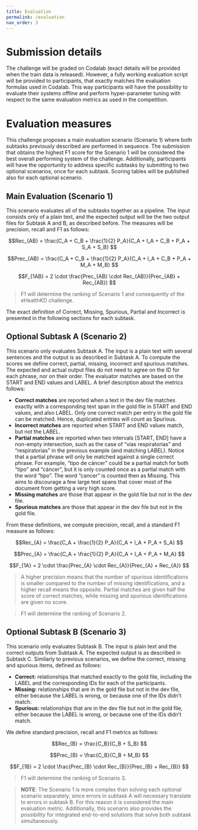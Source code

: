 ```yaml
---
title: Evaluation
permalink: /evaluation
nav_order: 3
---
```


<script src='https://cdnjs.cloudflare.com/ajax/libs/mathjax/2.7.2/MathJax.js?config=TeX-MML-AM_CHTML'></script>

# Submission details

The challenge will be graded on Codalab (exact details will be provided when the train data is released). However, a fully working evaluation script will be provided to participants, that exactly matches the evaluation formulas used in Codalab. This way participants will have the possibility to evaluate their systems offline and perform hyper-parameter tuning with respect to the same evaluation metrics as used in the competition.

# Evaluation measures

This challenge proposes a main evaluation scenario (Scenario 1) where both subtasks previously described are performed in sequence. The submission that obtains the highest F1 score for the Scenario 1 will be considered the best overall performing system of the challenge. Additionally, participants will have the opportunity to address specific subtasks by submitting to two optional scenarios, once for each subtask. Scoring tables will be published also for each optional scenario.

## Main Evaluation (Scenario 1)

This scenario evaluates all of the subtasks together as a pipeline. The input consists only of a plain text, and the expected output will be the two output files for Subtask A and B, as described before. The measures will be precision, recall and F1 as follows:

$$Rec_{AB} = \frac{C_A + C_B + \frac{1}{2} P_A}{C_A + I_A + C_B + P_A + S_A + S_B} $$

$$Prec_{AB} = \frac{C_A + C_B + \frac{1}{2} P_A}{C_A + I_A + C_B + P_A + M_A + M_B} $$

$$F_{1AB} = 2 \cdot \frac{Prec_{AB} \cdot Rec_{AB}}{Prec_{AB} + Rec_{AB}} $$

> F1 will determine the ranking of Scenario 1 and consequently of the eHealthKD challenge.

The exact definition of Correct, Missing, Spurious, Partial and Incorrect is presented in the following sections for each subtask.

## Optional Subtask A (Scenario 2)

This scenario only evaluates Subtask A. The input is a plain text with several sentences and the output is as described in Subtask A. To compute the scores we define correct, partial, missing, incorrect and spurious matches. The expected and actual output files do not need to agree on the ID for each phrase, nor on their order. The evaluator matches are based on the START and END values and LABEL. A brief description about the metrics follows:

* **Correct matches** are reported when a text in the dev file matches exactly with a corresponding text span in the gold file in START and END values, and also LABEL. Only one correct match per entry in the gold file can be matched. Hence, duplicated entries will count as Spurious.
* **Incorrect matches** are reported when START and END values match, but not the LABEL.
* **Partial matches** are reported when two intervals [START, END] have a non-empty intersection, such as the case of “vías respiratorias” and “respiratorias” in the previous example (and matching LABEL). Notice that a partial phrase will only be matched against a single correct phrase. For example, “tipo de cáncer” could be a partial match for both “tipo” and “cáncer”, but it is only counted once as a partial match with the word “tipo”. The word “cancer” is counted then as Missing. This aims to discourage a few large text spans that cover most of the document from getting a very high score.
* **Missing matches** are those that appear in the gold file but not in the dev file.
* **Spurious matches** are those that appear in the dev file but not in the gold file.

From these definitions, we compute precision, recall, and a standard F1 measure as follows:

$$Rec_{A} = \frac{C_A + \frac{1}{2} P_A}{C_A + I_A + P_A + S_A} $$

$$Prec_{A} = \frac{C_A + \frac{1}{2} P_A}{C_A + I_A + P_A + M_A} $$

$$F_{1A} = 2 \cdot \frac{Prec_{A} \cdot Rec_{A}}{Prec_{A} + Rec_{A}} $$

> A higher precision means that the number of spurious identifications is smaller compared to the number of missing identifications, and a higher recall means the opposite. Partial matches are given half the score of correct matches, while missing and spurious identifications are given no score.

> F1 will determine the ranking of Scenario 2.

## Optional Subtask B (Scenario 3)

This scenario only evaluates Subtask B. The input is plain text and the correct outputs from Subtask A. The expected output is as described in Subtask C. Similarly to previous scenarios, we define the correct, missing and spurious items, defined as follows:

* **Correct:** relationships that matched exactly to the gold file, including the LABEL and the corresponding IDs for each of the participants.
* **Missing:** relationships that are in the gold file but not in the dev file, either because the LABEL is wrong, or because one of the IDs didn’t match.
* **Spurious:** relationships that are in the dev file but not in the gold file, either because the LABEL is wrong, or because one of the IDs didn’t match.

We define standard precision, recall and F1 metrics as follows:

$$Rec_{B} = \frac{C_B}{C_B + S_B} $$

$$Prec_{B} = \frac{C_B}{C_B + M_B} $$

$$F_{1B} = 2 \cdot \frac{Prec_{B} \cdot Rec_{B}}{Prec_{B} + Rec_{B}} $$

> F1 will determine the ranking of Scenario 3.

> **NOTE**: The Scenario 1 is more complex than solving each optional scenario separately, since errors in subtask A will necessary translate to errors in subtask B. For this reason it is considered the main evaluation metric. Additionally, this scenario also provides the possibility for integrated end-to-end solutions that solve both subtask simultaneously.
